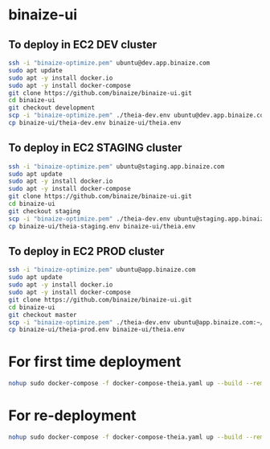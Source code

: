 # binaize-ui

## To deploy in EC2 DEV cluster

```bash
ssh -i "binaize-optimize.pem" ubuntu@dev.app.binaize.com
sudo apt update
sudo apt -y install docker.io
sudo apt -y install docker-compose
git clone https://github.com/binaize/binaize-ui.git
cd binaize-ui
git checkout development
scp -i "binaize-optimize.pem" ./theia-dev.env ubuntu@dev.app.binaize.com:~/binaize-ui/
cp binaize-ui/theia-dev.env binaize-ui/theia.env
```

## To deploy in EC2 STAGING cluster

```bash
ssh -i "binaize-optimize.pem" ubuntu@staging.app.binaize.com
sudo apt update
sudo apt -y install docker.io
sudo apt -y install docker-compose
git clone https://github.com/binaize/binaize-ui.git
cd binaize-ui
git checkout staging
scp -i "binaize-optimize.pem" ./theia-dev.env ubuntu@staging.app.binaize.com:~/binaize-ui/
cp binaize-ui/theia-staging.env binaize-ui/theia.env
```

## To deploy in EC2 PROD cluster

```bash
ssh -i "binaize-optimize.pem" ubuntu@app.binaize.com
sudo apt update
sudo apt -y install docker.io
sudo apt -y install docker-compose
git clone https://github.com/binaize/binaize-ui.git
cd binaize-ui
git checkout master
scp -i "binaize-optimize.pem" ./theia-dev.env ubuntu@app.binaize.com:~/binaize-ui/
cp binaize-ui/theia-prod.env binaize-ui/theia.env
```

# For first time deployment

```bash
nohup sudo docker-compose -f docker-compose-theia.yaml up --build --remove-orphans >> ~/theia.out&
```

# For re-deployment
```bash
nohup sudo docker-compose -f docker-compose-theia.yaml up --build --remove-orphans >> ~/theia.out&
```
